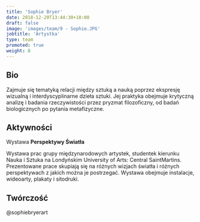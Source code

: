 ```yaml
---
title: 'Sophie Bryer'
date: 2018-12-20T13:44:30+10:00
draft: false
image: 'images/team/9 - Sophie.JPG'
jobtitle: 'Artystka'
type: team
promoted: true
weight: 8
---
```


## Bio

Zajmuje się tematyką relacji między sztuką a nauką poprzez ekspresję wizualną i interdyscyplinarne dzieła sztuki. Jej praktyka obejmuje krytyczną analizę i badania rzeczywistości przez pryzmat filozoficzny, od badań biologicznych po pytania metafizyczne.

## Aktywności

Wystawa **Perspektywy Światła**

Wystawa prac grupy międzynarodowych artystek, studentek kierunku Nauka i Sztuka na Londyńskim University of Arts: Central SaintMartins. Prezentowane prace skupiają się na różnych wizjach światła i różnych perspektywach z jakich można je postrzegać. Wystawa obejmuje instalacje, wideoarty, plakaty i sitodruki.

## Twórczość
@sophiebryerart
